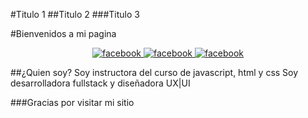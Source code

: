 #Titulo 1
##Titulo 2
###Titulo 3

#Bienvenidos a mi pagina

<p align="center">
<a href="#">
  <img alt="facebook" src="#">
</a>
<a href="#">
  <img alt="facebook" src="#">
</a>
<a href="#">
  <img alt="facebook" src="#">
</a>  
</p>

##¿Quien soy?
Soy instructora del curso de javascript, html y css
Soy desarrolladora fullstack y diseñadora UX|UI


###Gracias por visitar mi sitio
